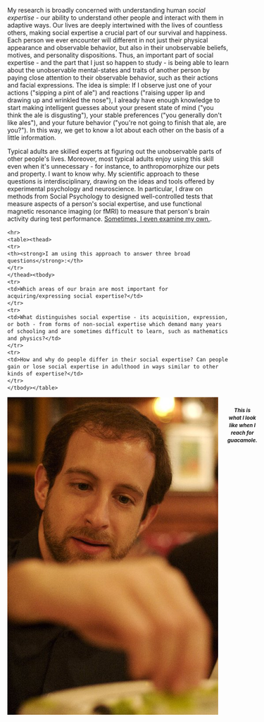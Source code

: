 My research is broadly concerned with understanding human *social expertise* - our ability to understand other people and interact with them in adaptive ways. Our lives are deeply intertwined with the lives of countless others, making social expertise a crucial part of our survival and happiness. Each person we ever encounter will different in not just their physical appearance and observable behavior, but also in their unobservable beliefs, motives, and personality dispositions.  Thus, an important part of social expertise - and the part that I just so happen to study - is being able to learn about the unobservable mental-states and traits of another person by paying close attention to their observable behavior, such as their actions and facial expressions. The idea is simple: If I observe just one of your actions ("sipping a pint of ale") and reactions ("raising upper lip and drawing up and wrinkled the nose"), I already have enough knowledge to start making intelligent guesses about your present state of mind ("you think the ale is disgusting"), your stable preferences ("you generally don't like ales"), and your future behavior ("you're not going to finish that ale, are you?"). In this way, we get to know a lot about each other on the basis of a little information.

Typical adults are skilled experts at figuring out the unobservable parts of other people's lives. Moreover, most typical adults enjoy using this skill even when it's unnecessary - for instance, to anthropomorphize our pets and property. I want to know why. My scientific approach to these questions is interdisciplinary, drawing on the ideas and tools offered by experimental psychology and neuroscience. In particular, I draw on methods from Social Psychology to designed well-controlled tests that measure aspects of a person's social expertise, and use functional magnetic resonance imaging (or fMRI) to measure that person's brain activity during test performance. [Sometimes, I even examine my own.](http://www.spspblog.org/this-is-my-brain-on-social-cognition).





   
    <hr>
    <table><thead>
    <tr>
    <th><strong>I am using this approach to answer three broad questions</strong>:</th>
    </tr>
    </thead><tbody>
    <tr>
    <td>Which areas of our brain are most important for acquiring/expressing social expertise?</td>
    </tr>
    <tr>
    <td>What distinguishes social expertise - its acquisition, expression, or both - from forms of non-social expertise which demand many years of schooling and are sometimes difficult to learn, such as mathematics and physics?</td>
    </tr>
    <tr>
    <td>How and why do people differ in their social expertise? Can people gain or lose social expertise in adulthood in ways similar to other kinds of expertise?</td>
    </tr>
    </tbody></table>
</div>
<div class="large-2 columns hide-for-medium-down" data-equalizer-watch>
<img src="/public/img/spuntreach.jpg">
    <h5 align="center"><strong><small>This is what I look like when I reach for guacamole.</small></strong></h5>
</div>
